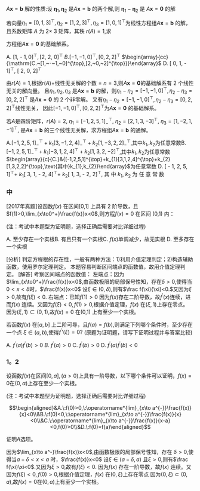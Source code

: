 $A\mathbf{x}=\mathbf{b}\text{ 解的性质:设 }\mathbf{\eta}_1,\mathbf{\eta}_2\text{ 是}A\mathbf{x}=\mathbf{b}\text{ 的两个解,则 }\mathbf{\eta}_1-\mathbf{\eta}_2\text{ 是 }A\mathbf{x}=\mathbf{0}\text{ 的解}$

若向量$\eta_1=[0,1,3]^\top,\eta_2=[1,2,3]^\top,\eta_3=[1,0,1]^\top$为线性方程组$A\mathbf{x}=\mathbf{b}$ 的解，且系数矩阵 $A$ 为 2$\times$ 3 矩阵，其秩 $r(A)=1$,求

方程组$A\mathbf{x}=\mathbf{0}$ 的基础解系。

A. [1, - $1, 0] ^{\top }, [ 2$, 2, $0] ^{\top }$
$B.[-1,-1,0]^{\top},[0,2,2]^{\top}$ $\begin{array}{cc}{\mathrm{C.~[1,~-~1,~0]^{\top},[2,~0,~2]^{\top}}}\end{array}$ D. [ 0, 1, - 1$] ^{\top }$, [ 2, 0, 2$] ^{\top }$

由$r(A)=1$,根据$r(A)+$线性无关解的个数$=n=3$,则$A\mathbf{x}=\mathbf{0}$的基础解系有 2 个线性无关的解向量。
且$\eta_1,\eta_2,\eta_3$ 是$A\mathbf{x}=\mathbf{b}$ 的解，则$\eta_1-\eta_2=[-1,-1,0]^{\top},\eta_2-\eta_3=[0,2,2]^{\top}$ 是$A\mathbf{x}=\mathbf{0}$ 的 2 个非零解。
又有$\eta_1-\eta_2=[-1,-1,0]^{\top},\eta_2-\eta_3=[0,2,2]^{\top}$线性无关，
因此$[-1,-1,0]^{\top},[0,2,2]^{\top}$为$A\mathbf{x}=\mathbf{0}$ 的基础解系。

若$A$是四阶矩阵，$r(A)=2$,
$\eta_{1}=[-1,2,5,1]_{-}^{\top}$, $\eta_{2}=[2,1,3,-3]^{\top}$, $\eta_{3}=[1,-2,1,-1]^{\top}$, 是$A\mathbf{x}=\mathbf{b}$ 的三个线性无关解，求方程组$A\mathbf{x}=\mathbf{b}$ 的通解。

A.$[-1,2,5,1]_{-}^{\top}+k_{1}[3,-1,2,4]_{-}^{\top}+k_{2}[1,-3,2,2]_{-}^{\top}$,其中$k_1,k_{2}$为任意常数B.$[-1,2,5,1]_{-}^{\top}+k_{1}[-3,1,2,4]^{\top}+k_{2}[1,3,2,-2]^{\top}$,其中$k_1,k_{2}$为任意常数$\begin{array}{c}{C.}&{[-1,2,5,1]^{\top}+k_{1}[3,1,2,4]^{\top}+k_{2}[1,3,2,2]^{\top},\text{其中}k_{1},k_{2}}\end{array}$为任意常数
D.  [ - 1, 2, 5, 1$] ^{\top }$+  $k_{1}$[ 3, 1, - 2, 4$] ^{\top }$+  $k_{2}$[ 1, 3, - 2, 2$] ^{\top }$, 其 中  $k_{1}$, $k_{2}$ 为 任 意 常 数

### 中
[2017年真题]设函数$f(x)$ 在区间[0,1] 上具有 2 阶导数，且$f(1)>0,\lim_{x\to0^+}\frac{f(x)}x<0$,则方程$f(x)=0$ 在区间 (0,1) 内：

(注：考试中本题型为证明题，选择正确后需要对比详细过程)

A. 至少存在一个实根B. 有且只有一个实根C. $f(x)$单调减少，故无实根
D. 至多存在一个实根

[分析]
判定方程根的存在性，一般有两种方法：1)利用介值定理判定；2)构造辅助函数，使用罗尔定理判定。
本题容易判断区间端点的函数值，故用介值定理判定。
[解答]
考察区间端点的函数值：
左端点：因为$\lim_{x\to0^+}\frac{f(x)}x<0$,由函数极限的局部保号性知，存在$\delta>0$,使得当$0<x<\delta$时，$\frac{f(x)}x<0$
设$\xi\in(0,\delta)$,则有$\frac f(\xi){\xi}<0.$又因为$\xi>0$,故有$f(\xi)<0.$
右端点：已知$f(1)>0$
因为$f(x)$存在二阶导数，故$f^\prime(x)$连续，进而$f(x)$ 连续。又因为$f(\xi)<0,f(1)>0$,根据介值定理，$f(x)$ 在$(\xi,1)$上存在零点。
因为$(\xi,1)\subset(0,1)$,故$f(x)=0$ 在(0,1) 上有至少一个实根。

若函数$f(x)$ 在$[a,b]$ 上二阶可导，且$f(a)=f(b)$,则满足下列哪个条件时，至少存在一个点 $\xi\in(a,b)$,使得$f^\prime\prime(\xi)=0?$
(原题为证明题，请写下证明过程并与答案比较)

A. $f^{\prime }( a) f^{\prime }( b) > 0$
$B.$ $f^{\prime }( a) > 0$ C. $f^{\prime }( b) > 0$ D. $f^{\prime }( a) f^{\prime }( b) < 0$

### 1。2
设函数$f(x)$在区间$[0,a],(a>0)$上具有一阶导数，以下哪个条件可以证明，$f(x)=0$在$(0,\alpha)$上存在至少一个实根。

(注：考试中本题型为证明题，选择正确后需要对比详细过程)

$$\begin{aligned}&A.\:f(0)>0,\:\operatorname*{lim}_{x\to a^{-}}\frac{f(x)}{x}<0\\&B.\:f(0)<0,\:\operatorname*{lim}_{x\to a^{-}}\frac{f(x)}{x}<0\\&C.\:\operatorname*{lim}_{x\to a^{-}}\frac{f(x)}{x-a}<0,f(0)>0\\&D.\:f(0)=f(a)\end{aligned}$$

证明$A$选项。

因为$\lim_{x\to a^-}\frac{f(x)}x<0$,由函数极限的局部保号性知，存在 $\delta>0$,使得当$a-\delta<x<a$ 时，$\frac{f(x)}x<0$
设$\xi\in(a-\delta,a)$ 且$\xi>0$,则有$\frac f(\xi)\xi<0$.又因为$\xi>0$,故有$f(\xi)<0.$
因为$f(x)$ 存在一阶导数，故$f(x)$ 连续。又因为$f(\xi)<0,f(0)>0$,根据介值定理，$f(x)$ 在$(0,\xi)$上存在零点
因为$(0,\xi)\subset(0,a)$,故$f(x)=0$在$(0,a)$上有至少一个实根。
